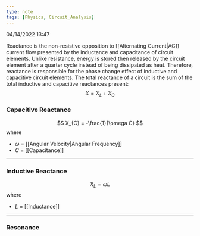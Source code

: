 ```yaml
---
type: note
tags: [Physics, Circuit_Analysis]
---
```

04/14/2022 13:47

  

Reactance is the non-resistive opposition to [[Alternating Current|AC]] current flow presented by the inductance and capacitance of circuit elements. Unlike resistance, energy is stored then released by the circuit element after a quarter cycle instead of being dissipated as heat. Therefore, reactance is responsible for the phase change effect of inductive and capacitive circuit elements. The total reactance of a circuit is the sum of the total inductive and capacitive reactances present:
$$
X = X_L+X_C
$$

### Capacitive Reactance

$$
X_{C} = -\frac{1}{\omega C}
$$
where
- $\omega$ = [[Angular Velocity|Angular Frequency]]
- $C$ = [[Capacitance]]

---

### Inductive Reactance

$$
X_{L} = \omega L
$$
where
- $L$ = [[Inductance]]

---

### Resonance
